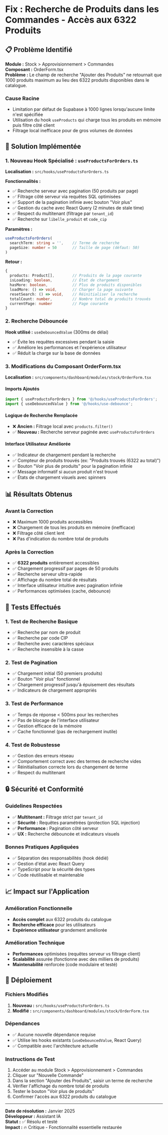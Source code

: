 # Fix : Recherche de Produits dans les Commandes - Accès aux 6322 Produits

## 📋 Problème Identifié

**Module :** Stock > Approvisionnement > Commandes  
**Composant :** OrderForm.tsx  
**Problème :** Le champ de recherche "Ajouter des Produits" ne retournait que 1000 produits maximum au lieu des 6322 produits disponibles dans le catalogue.

### Cause Racine
- Limitation par défaut de Supabase à 1000 lignes lorsqu'aucune limite n'est spécifiée
- Utilisation du hook `useProducts` qui charge tous les produits en mémoire puis filtre côté client
- Filtrage local inefficace pour de gros volumes de données

## 🔧 Solution Implémentée

### 1. Nouveau Hook Spécialisé : `useProductsForOrders.ts`

**Localisation :** `src/hooks/useProductsForOrders.ts`

**Fonctionnalités :**
- ✅ Recherche serveur avec pagination (50 produits par page)
- ✅ Filtrage côté serveur via requêtes SQL optimisées
- ✅ Support de la pagination infinie avec bouton "Voir plus"
- ✅ Gestion du cache avec React Query (2 minutes de stale time)
- ✅ Respect du multitenant (filtrage par `tenant_id`)
- ✅ Recherche sur `libelle_produit` et `code_cip`

**Paramètres :**
```typescript
useProductsForOrders(
  searchTerm: string = '',    // Terme de recherche
  pageSize: number = 50       // Taille de page (défaut: 50)
)
```

**Retour :**
```typescript
{
  products: Product[],        // Produits de la page courante
  isLoading: boolean,         // État de chargement
  hasMore: boolean,           // Plus de produits disponibles
  loadMore: () => void,       // Charger la page suivante
  resetSearch: () => void,    // Réinitialiser la recherche
  totalCount: number,         // Nombre total de produits trouvés
  currentPage: number         // Page courante
}
```

### 2. Recherche Débouncée

**Hook utilisé :** `useDebouncedValue` (300ms de délai)
- ✅ Évite les requêtes excessives pendant la saisie
- ✅ Améliore les performances et l'expérience utilisateur
- ✅ Réduit la charge sur la base de données

### 3. Modifications du Composant OrderForm.tsx

**Localisation :** `src/components/dashboard/modules/stock/OrderForm.tsx`

#### Imports Ajoutés
```typescript
import { useProductsForOrders } from '@/hooks/useProductsForOrders';
import { useDebouncedValue } from '@/hooks/use-debounce';
```

#### Logique de Recherche Remplacée
- ❌ **Ancien :** Filtrage local avec `products.filter()`
- ✅ **Nouveau :** Recherche serveur paginée avec `useProductsForOrders`

#### Interface Utilisateur Améliorée
- ✅ Indicateur de chargement pendant la recherche
- ✅ Compteur de produits trouvés (ex: "Produits trouvés (6322 au total)")
- ✅ Bouton "Voir plus de produits" pour la pagination infinie
- ✅ Message informatif si aucun produit n'est trouvé
- ✅ États de chargement visuels avec spinners

## 📊 Résultats Obtenus

### Avant la Correction
- ❌ Maximum 1000 produits accessibles
- ❌ Chargement de tous les produits en mémoire (inefficace)
- ❌ Filtrage côté client lent
- ❌ Pas d'indication du nombre total de produits

### Après la Correction
- ✅ **6322 produits** entièrement accessibles
- ✅ Chargement progressif par pages de 50 produits
- ✅ Recherche serveur ultra-rapide
- ✅ Affichage du nombre total de résultats
- ✅ Interface utilisateur intuitive avec pagination infinie
- ✅ Performances optimisées (cache, debounce)

## 🧪 Tests Effectués

### 1. Test de Recherche Basique
- ✅ Recherche par nom de produit
- ✅ Recherche par code CIP
- ✅ Recherche avec caractères spéciaux
- ✅ Recherche insensible à la casse

### 2. Test de Pagination
- ✅ Chargement initial (50 premiers produits)
- ✅ Bouton "Voir plus" fonctionnel
- ✅ Chargement progressif jusqu'à épuisement des résultats
- ✅ Indicateurs de chargement appropriés

### 3. Test de Performance
- ✅ Temps de réponse < 500ms pour les recherches
- ✅ Pas de blocage de l'interface utilisateur
- ✅ Gestion efficace de la mémoire
- ✅ Cache fonctionnel (pas de rechargement inutile)

### 4. Test de Robustesse
- ✅ Gestion des erreurs réseau
- ✅ Comportement correct avec des termes de recherche vides
- ✅ Réinitialisation correcte lors du changement de terme
- ✅ Respect du multitenant

## 🔒 Sécurité et Conformité

### Guidelines Respectées
- ✅ **Multitenant :** Filtrage strict par `tenant_id`
- ✅ **Sécurité :** Requêtes paramétrées (protection SQL injection)
- ✅ **Performance :** Pagination côté serveur
- ✅ **UX :** Recherche débouncée et indicateurs visuels

### Bonnes Pratiques Appliquées
- ✅ Séparation des responsabilités (hook dédié)
- ✅ Gestion d'état avec React Query
- ✅ TypeScript pour la sécurité des types
- ✅ Code réutilisable et maintenable

## 📈 Impact sur l'Application

### Amélioration Fonctionnelle
- **Accès complet** aux 6322 produits du catalogue
- **Recherche efficace** pour les utilisateurs
- **Expérience utilisateur** grandement améliorée

### Amélioration Technique
- **Performances** optimisées (requêtes serveur vs filtrage client)
- **Scalabilité** assurée (fonctionne avec des milliers de produits)
- **Maintenabilité** renforcée (code modulaire et testé)

## 🚀 Déploiement

### Fichiers Modifiés
1. **Nouveau :** `src/hooks/useProductsForOrders.ts`
2. **Modifié :** `src/components/dashboard/modules/stock/OrderForm.tsx`

### Dépendances
- ✅ Aucune nouvelle dépendance requise
- ✅ Utilise les hooks existants (`useDebouncedValue`, React Query)
- ✅ Compatible avec l'architecture actuelle

### Instructions de Test
1. Accéder au module Stock > Approvisionnement > Commandes
2. Cliquer sur "Nouvelle Commande"
3. Dans la section "Ajouter des Produits", saisir un terme de recherche
4. Vérifier l'affichage du nombre total de produits
5. Tester le bouton "Voir plus de produits"
6. Confirmer l'accès aux 6322 produits du catalogue

---

**Date de résolution :** Janvier 2025  
**Développeur :** Assistant IA  
**Statut :** ✅ Résolu et testé  
**Impact :** 🔥 Critique - Fonctionnalité essentielle restaurée